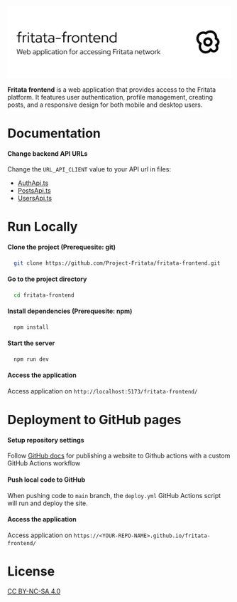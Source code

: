 
![Logo](github-header-image.png)

**Fritata frontend** is a web application that provides access to the Fritata platform. It features user authentication, profile management, creating posts, and a responsive design for both mobile and desktop users.


# Documentation
#### Change backend API URLs
Change the `URL_API_CLIENT` value to your API url in files:
- [AuthApi.ts](src/internal/api/AuthApi.ts)
- [PostsApi.ts](src/internal/api/PostsApi.ts)
- [UsersApi.ts](src/internal/api/UsersApi.ts)


# Run Locally
#### Clone the project (Prerequesite: git)
```bash
  git clone https://github.com/Project-Fritata/fritata-frontend.git
```

#### Go to the project directory
```bash
  cd fritata-frontend
```

#### Install dependencies (Prerequesite: npm)
```bash
  npm install
```

#### Start the server
```bash
  npm run dev
```

#### Access the application
Access application on `http://localhost:5173/fritata-frontend/`


# Deployment to GitHub pages
#### Setup repository settings
Follow [GitHub docs](https://docs.github.com/en/pages/getting-started-with-github-pages/configuring-a-publishing-source-for-your-github-pages-site#publishing-with-a-custom-github-actions-workflow) for publishing a website to Github actions with a custom GitHub Actions workflow

#### Push local code to GitHub
When pushing code to `main` branch, the `deploy.yml` GitHub Actions script will run and deploy the site.

#### Access the application
Access application on `https://<YOUR-REPO-NAME>.github.io/fritata-frontend/`


# License
[CC BY-NC-SA 4.0](https://creativecommons.org/licenses/by-nc-sa/4.0/)
